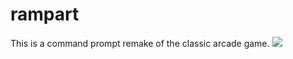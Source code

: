 rampart
=======

This is a command prompt remake of the classic arcade game.
![](https://raw.github.com/BenLorantfy/rampart/master/images/chaotic.png)
